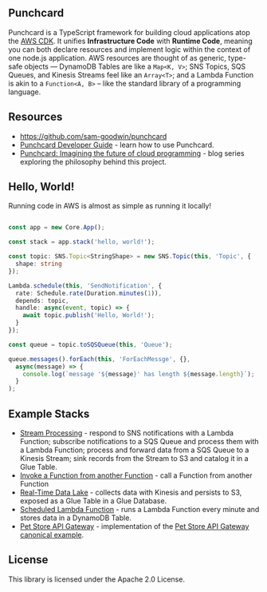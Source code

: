 ## Punchcard

Punchcard is a TypeScript framework for building cloud applications atop the [AWS CDK](https://github.com/aws/aws-cdk). It unifies **Infrastructure Code** with **Runtime Code**, meaning you can both declare resources and implement logic within the context of one node.js application. AWS resources are thought of as generic, type-safe objects — DynamoDB Tables are like a `Map<K, V>`; SNS Topics, SQS Queues, and Kinesis Streams feel like an `Array<T>`; and a Lambda Function is akin to a `Function<A, B>` – like the standard library of a programming language.

## Resources 

* https://github.com/sam-goodwin/punchcard
* [Punchcard Developer Guide](https://github.com/sam-goodwin/punchcard/blob/master/docs/index.md) - learn how to use Punchcard.
* [Punchcard: Imagining the future of cloud programming](https://bit.ly/punchcard-cdk) - blog series exploring the philosophy behind this project.

## Hello, World!

Running code in AWS is almost as simple as running it locally!
```ts

const app = new Core.App();

const stack = app.stack('hello, world!');

const topic: SNS.Topic<StringShape> = new SNS.Topic(this, 'Topic', {
  shape: string
});

Lambda.schedule(this, 'SendNotification', {
  rate: Schedule.rate(Duration.minutes(1)),
  depends: topic,
  handle: async(event, topic) => {
    await topic.publish('Hello, World!');
  }
});

const queue = topic.toSQSQueue(this, 'Queue');

queue.messages().forEach(this, 'ForEachMessge', {},
  async(message) => {
    console.log(`message '${message}' has length ${message.length}`);
  }
);
```

## Example Stacks

* [Stream Processing](https://github.com/sam-goodwin/punchcard/blob/master/examples/lib/stream-processing.ts) - respond to SNS notifications with a Lambda Function; subscribe notifications to a SQS Queue and process them with a Lambda Function; process and forward data from a SQS Queue to a Kinesis Stream; sink records from the Stream to S3 and catalog it in a Glue Table.
* [Invoke a Function from another Function](https://github.com/sam-goodwin/punchcard/blob/master/examples/lib/invoke-function.ts) - call a Function from another Function
* [Real-Time Data Lake](https://github.com/sam-goodwin/punchcard/blob/master/examples/lib/data-lake.ts) - collects data with Kinesis and persists to S3, exposed as a Glue Table in a Glue Database.
* [Scheduled Lambda Function](https://github.com/sam-goodwin/punchcard/blob/master/examples/lib/scheduled-function.ts) - runs a Lambda Function every minute and stores data in a DynamoDB Table.
* [Pet Store API Gateway](https://github.com/sam-goodwin/punchcard/blob/master/examples/lib/pet-store-apigw.ts) - implementation of the [Pet Store API Gateway canonical example](https://docs.aws.amazon.com/apigateway/latest/developerguide/api-gateway-create-api-from-example.html).

## License

This library is licensed under the Apache 2.0 License. 
